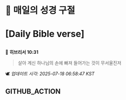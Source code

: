 # 🙏 매일의 성경 구절
# [Daily Bible verse]
##
<!-- START_BIBLE_VERSE -->
📖 **히브리서 10:31**
> 살아 계신 하나님의 손에 빠져 들어가는 것이 무서울진저

🕊️ _업데이트 시각: 2025-07-18 06:58:47 KST_
  <!-- END_BIBLE_VERSE -->
## GITHUB_ACTION
